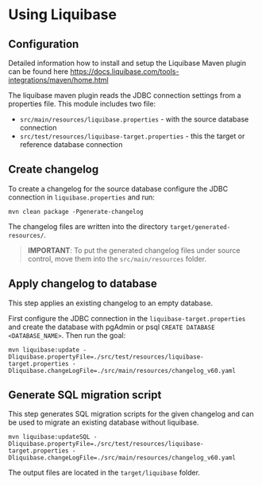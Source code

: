 # Using Liquibase

## Configuration

Detailed information how to install and setup the Liquibase Maven plugin can be found here https://docs.liquibase.com/tools-integrations/maven/home.html

The liquibase maven plugin reads the JDBC connection settings from a properties file.
This module includes two file: 
- `src/main/resources/liquibase.properties` - with the source database connection 
- `src/test/resources/liquibase-target.properties` - this the target or reference database connection

## Create changelog

To create a changelog for the source database configure the JDBC connection in `liquibase.properties` and run: 

    mvn clean package -Pgenerate-changelog

The changelog files are written into the directory `target/generated-resources/`.

> **IMPORTANT**: To put the generated changelog files under source control, move them into the `src/main/resources` folder.

## Apply changelog to database

This step applies an existing changelog to an empty database.

First configure the JDBC connection in the `liquibase-target.properties` and create the database with pgAdmin or psql `CREATE DATABASE <DATABASE_NAME>`. Then run the goal:  

    mvn liquibase:update -Dliquibase.propertyFile=./src/test/resources/liquibase-target.properties -Dliquibase.changeLogFile=./src/main/resources/changelog_v60.yaml 

## Generate SQL migration script

This step generates SQL migration scripts for the given changelog and can be used to migrate an existing database without liquibase.

    mvn liquibase:updateSQL -Dliquibase.propertyFile=./src/test/resources/liquibase-target.properties -Dliquibase.changeLogFile=./src/main/resources/changelog_v60.yaml

The output files are located in the `target/liquibase` folder.


